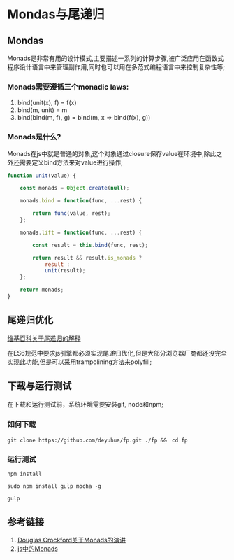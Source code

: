 # Mondas与尾递归

## Mondas

Monads是非常有用的设计模式,主要描述一系列的计算步骤,被广泛应用在函数式程序设计语言中来管理副作用,同时也可以用在多范式编程语言中来控制复杂性等;

### Monads需要遵循三个monadic laws:

1. bind(unit(x), f) = f(x)
2. bind(m, unit) = m
3. bind(bind(m, f), g) = bind(m, x ⇒ bind(f(x), g))

### Monads是什么?

Monads在js中就是普通的对象,这个对象通过closure保存value在环境中,除此之外还需要定义bind方法来对value进行操作;

```javascript
function unit(value) {

    const monads = Object.create(null);

    monads.bind = function(func, ...rest) {

        return func(value, rest);
    };

    monads.lift = function(func, ...rest) {

        const result = this.bind(func, rest);

        return result && result.is_monads ?
            result :
            unit(result);
    };

    return monads;
}
```

## 尾递归优化

[维基百科关于尾递归的解释](https://en.wikipedia.org/wiki/Tail_call)

在ES6规范中要求js引擎都必须实现尾递归优化,但是大部分浏览器厂商都还没完全实现此功能,但是可以采用trampolining方法来polyfill;

## 下载与运行测试

在下载和运行测试前，系统环境需要安装git, node和npm;

### 如何下载

```
git clone https://github.com/deyuhua/fp.git ./fp &&　cd fp
```

### 运行测试

```
npm install

sudo npm install gulp mocha -g

gulp
```

## 参考链接

1. [Douglas Crockford关于Monads的演讲](https://www.youtube.com/watch?v=dkZFtimgAcM)
2. [js中的Monads](https://curiosity-driven.org/monads-in-javascript)
